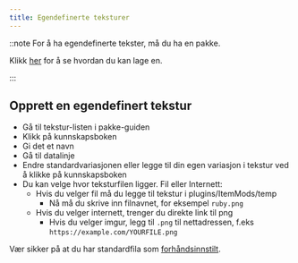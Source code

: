 ```yaml
---
title: Egendefinerte teksturer
---
```


::note For å ha egendefinerte tekster, må du ha en pakke.

Klikk [her](pack.md#create-a-pack) for å se hvordan du kan lage en.

:::

## Opprett en egendefinert tekstur

* Gå til tekstur-listen i pakke-guiden
* Klikk på kunnskapsboken
* Gi det et navn
* Gå til datalinje
* Endre standardvariasjonen eller legge til din egen variasjon i tekstur ved å klikke på kunnskapsboken
* Du kan velge hvor teksturfilen ligger. Fil eller Internett:
    * Hvis du velger fil må du legge til tekstur i plugins/ItemMods/temp
        * Nå må du skrive inn filnavnet, for eksempel `ruby.png`
    * Hvis du velger internett, trenger du direkte link til png
        * Hvis du velger imgur, legg til `.png` til nettadressen, f.eks `https://example.com/YOURFILE.png`

Vær sikker på at du har standardfila som [forhåndsinnstilt](preset).
